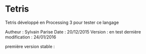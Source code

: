 # Tetris
Tetris développé en Processing 3
pour tester ce langage

Autheur : Sylvain Parise
Date : 20/12/2015
Version : en test
dernière modification : 24/01/2016

première version stable : 

